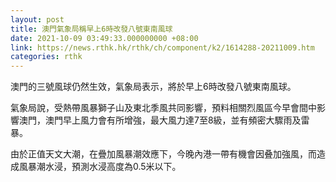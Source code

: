 ```yaml
---
layout: post
title: 澳門氣象局稱早上6時改發八號東南風球
date: 2021-10-09 03:49:33.000000000 +08:00
link: https://news.rthk.hk/rthk/ch/component/k2/1614288-20211009.htm
categories: rthk
---
```


澳門的三號風球仍然生效，氣象局表示，將於早上6時改發八號東南風球。

氣象局說，受熱帶風暴獅子山及東北季風共同影響，預料相關烈風區今早會間中影響澳門，澳門早上風力會有所增強，最大風力達7至8級，並有頻密大驟雨及雷暴。

由於正值天文大潮，在疊加風暴潮效應下，今晚內港一帶有機會因叠加強風，而造成風暴潮水浸，預測水浸高度為0.5米以下。
